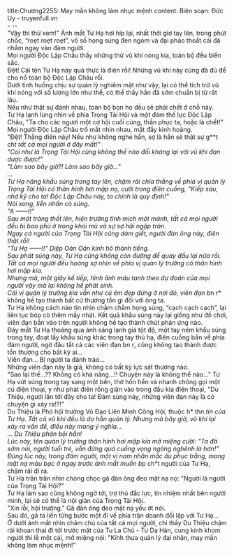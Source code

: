title:Chương2255: May mắn không làm nhục mệnh
content:
Biên soạn: Đức Uy - truyenfull.vn<br>- --<br>"Vậy thì thử xem!" Ánh mắt Tư Hạ hơi híp lại, nhất thời giơ tay lên, trong phút chốc, “roẹt roẹt roẹt”, vô số họng súng đen ngòm và đại pháo thoắt cái đã nhắm ngay vào đám người.<br>Mọi người Độc Lập Châu thấy những thứ vũ khí nóng kia, toàn bộ đều biến sắc.<br>Đệt! Cái tên Tư Hạ này quả thực là điên rồi! Những vũ khí này cũng đã đủ để cho nổ toàn bộ Độc Lập Châu rồi.<br>Dưới tình huống chịu sự quản lý nghiêm mật như vậy, lại có thể tích trữ vũ khí nóng với số lượng lớn như thế, có thể thấy hắn đã sớm chuẩn bị từ rất lâu.<br>Nếu như thật sự đánh nhau, toàn bộ bọn họ đều sẽ phải chết ở chỗ này.<br>Tư Hạ lạnh lùng nhìn về phía Trọng Tài Hội và một đám thế lực Độc Lập Châu, "Ta cho các ngươi một cơ hội cuối cùng, thần phục ta, hoặc là chết!"<br>Mọi người Độc Lập Châu trố mắt nhìn nhau, mặt đầy kinh hoảng.<br>"Đệt! Thằng điên này! Nếu như không nghe hắn, sợ là hắn sẽ thật sự g**t ch*t tất cả mọi người ở đây mất!"<br>"Coi như là Trọng Tài Hội cũng không thể nào đối kháng lại với vũ khí đạn dược được!"<br>"Làm sao bây giờ?! Làm sao bây giờ..."<br>...<br>Tư Hạ nâng khẩu súng trong tay lên, chậm rãi chĩa thẳng về phía vị quản lý Trọng Tài Hội có thân hình hơi mập nọ, cười trong điên cuồng, "Kiếp sau, nhớ kỹ cho ta! Độc Lập Châu này, ta chính là quy định!"<br>Nói xong, liền nhấn cò súng.<br>"A ——!!"<br>Sau một tràng thốt lên, hiện trường tĩnh mịch một mảnh, tất cả mọi người đều bị bao phủ ở trong khói mù và sự sợ hãi ngập tràn.<br>Ngay cả người của Trọng Tài Hội cũng dám giết, người đàn ông này, điên thật rồi!<br>"Tư Hạ ——!!" Diệp Oản Oản kinh hô thành tiếng.<br>Sau phát súng này, Tư Hạ cũng không còn đường để quay đầu lại nữa rồi.<br>Tất cả mọi người đều hoảng sợ nhìn về phía vị quản lý trưởng có thân hình hơi mập kia.<br>Nhưng mà, một giây kế tiếp, hình ảnh máu tanh theo dự đoán của mọi người vậy mà lại không hề phát sinh.<br>Cái vị quản lý trưởng kia vẫn như cũ êm đẹp đứng ở nơi đó, viên đạn b*n r* không hề tạo thành bất cứ thương tổn gì đối với ông ta.<br>Tư Hạ không cách nào tin nhìn chằm chằm họng súng, “cạch cạch cạch”, lại liên tục bóp cò thêm mấy nhát. Kết quả khẩu súng này lại giống như đồ chơi, viên đạn bắn vào trên người không hề tạo thành chút phản ứng nào.<br>Đáy mắt Tư Hạ thoáng qua ánh sáng lạnh giá tột độ, một tay ném khẩu súng trong tay, đoạt lấy khẩu súng khác trong tay thủ hạ, điên cuồng bắn về phía đám người, ngờ đâu tất cả các viên đạn b*n r*, cũng không tạo thành được tổn thương cho bất kỳ ai...<br>Viên đạn... Bị người ta đánh tráo...<br>Những viên đạn này là giả, không có bất kỳ lực sát thương nào.<br>"Sao lại thế...?? Không có khả năng...!! Chuyện này là không thể nào..." Tư Hạ vứt súng trong tay sang một bên, thở hổn hển và nhanh chóng gọi một cú điện thoại, y như phát điên rống giận vào trong đầu kia điện thoại, "Du Thiệu, ngươi lăn tới đây cho ta! Đám súng này, những viên đạn này là có chuyện gì xảy ra!?!"<br>Du Thiệu là Phó hội trưởng Võ Đạo Liên Minh Công Hội, thuộc h* th*n tín của Tư Hạ. Tất cả vũ khí đều là do hắn quản lý. Nhưng mà bây giờ, vũ khí lại xảy ra vấn đề, điều này mang ý nghĩa...<br>... Du Thiệu phản bội hắn!<br>Lúc này, tên quản lý trưởng thân hình hơi mập kia mở miệng cười: "Ta đã sớm nói, người tuổi trẻ, vẫn đừng quá cuồng vọng ngông nghênh là hơn!"<br>Đúng lúc này, trong đám người, một vị nam nhân mặc âu phục trắng, mang mặt nạ màu bạc ở ngay trước ánh mắt muốn b*p ch*t người của Tư Hạ, chậm rãi đi ra.<br>Tư Hạ trân trân nhìn chòng chọc gã đàn ông đeo mặt nạ nọ: "Ngươi là người của Trọng Tài Hội?"<br>Tư Hạ làm sao cũng không ngờ tới, trợ thủ đắc lực, tín nhiệm nhất bên người mình, lại sẽ có thể là nội gián của Trọng Tài Hội.<br>"Xin lỗi, hội trưởng." Gã đàn ông đeo mặt nạ yếu ớt nói.<br>Sau đó, gã ta liền từng bước một đi về phía trận doanh đối lập với Tư Hạ...<br>Ở dưới ánh mắt nhìn chăm chú của tất cả mọi người, chỉ thấy Du Thiệu chậm rãi khoan thai đi tới trước mặt của Tu La Chủ - Tư Dạ Hàn, cung kính khom người thi lễ một cái, mở miệng nói: "Kính thưa quản lý đại nhân, may mắn không làm nhục mệnh!"